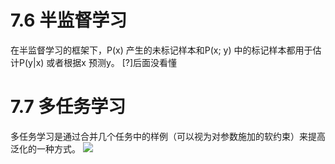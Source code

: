 # 7.6 半监督学习

在半监督学习的框架下，P(x) 产生的未标记样本和P(x; y) 中的标记样本都用于估计P(y|x) 或者根据x 预测y。
[?]后面没看懂

# 7.7 多任务学习

多任务学习是通过合并几个任务中的样例（可以视为对参数施加的软约束）来提高泛化的一种方式。
![](https://github.com/windmissing/Bible-DeepLearning/raw/master/Chapter7/images/1.png)  
